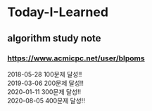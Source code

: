 # Today-I-Learned
## algorithm study note
### https://www.acmicpc.net/user/blpoms

2018-05-28 100문제 달성!!  
2019-03-06 200문제 달성!!  
2020-01-11 300문제 달성!!  
2020-08-05 400문제 달성!!